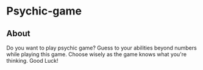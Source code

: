 # Psychic-game

## About
Do you want to play psychic game? 
Guess to your abilities beyond numbers while playing this game. Choose wisely as the game knows what you're thinking.
Good Luck!

